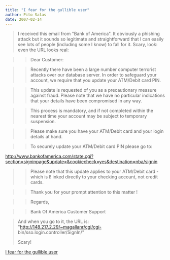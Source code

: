 ```yaml
---
title: "I fear for the gullible user"
author: Pito Salas
date: 2007-02-14
---
```



>
> I received this email from "Bank of America". It obviously a phishing attack
> but it sounds so legitimate and straightforward that I can easily see lots
> of people (including some I know) to fall for it. Scary, look: even the URL
> looks real:
>

>> Dear Customer:

>>

>> Recently there have been a large number computer terrorist attacks over our
database server. In order to safeguard your account, we require that you
update your ATM/Debit card PIN.

>>

>> This update is requested of you as a precautionary measure against fraud.
Please note that we have no particular indications that your details have been
compromised in any way.

>>

>> This process is mandatory, and if not completed within the nearest time
your account may be subject to temporary suspension.

>>

>> Please make sure you have your ATM/Debit card and your login details at
hand.

>>

>> To securely update your ATM/Debit card PIN please go to:

>>

>>
http://www.bankofamerica.com/state.cgi?section=signinpage&update=&cookiecheck=yes&destination=nba/signin

>>

>> Please note that this update applies to your ATM/Debit card - which is l!
inked directly to your checking account, not credit cards.

>>

>> Thank you for your prompt attention to this matter !

>>

>> Regards,

>>

>> Bank Of America Customer Support

>
> And when you go to it, the URL is: "http://148.217.2.29/~magallanr/cgi/cgi-
> bin/sso.login.controller/SignIn/"
>
> Scary!


[I fear for the gullible user](None)
